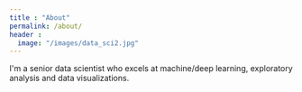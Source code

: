 ```yaml
---
title : "About"
permalink: /about/
header :
  image: "/images/data_sci2.jpg"
---
```


I'm a senior data scientist who excels at machine/deep learning, exploratory analysis
and data visualizations.
